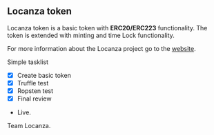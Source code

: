 ## Locanza token 

Locanza token is a basic token with **ERC20/ERC223** functionality.
The token is extended with minting and time Lock functionality.

For more information about the  Locanza project go to the [website](https://www.locanza.org).

Simple tasklist

- [x] Create basic token
- [x] Truffle test
- [x] Ropsten test
- [x] Final review
- Live.

Team Locanza.
